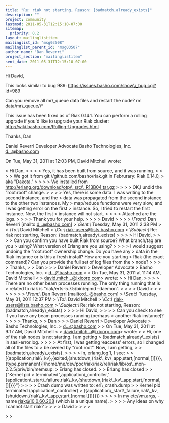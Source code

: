 ```yaml
---
title: "Re: riak not starting, Reason: {badmatch,already_exists}"
description: ""
project: community
lastmod: 2011-05-31T12:15:10-07:00
sitemap:
  priority: 0.2
layout: mailinglistitem
mailinglist_id: "msg03508"
mailinglist_parent_id: "msg03507"
author_name: "Dan Reverri"
project_section: "mailinglistitem"
sent_date: 2011-05-31T12:15:10-07:00
---
```



Hi David,

This looks similar to bug 989:
https://issues.basho.com/show\\_bug.cgi?id=989

Can you remove all mr\\_queue data files and restart the node?
rm data/mr\\_queue/\\*

This issue has been fixed as of Riak 0.14.1. You can perform a rolling
upgrade if you'd like to upgrade your Riak cluster:
http://wiki.basho.com/Rolling-Upgrades.html

Thanks,
Dan

Daniel Reverri
Developer Advocate
Basho Technologies, Inc.
d...@basho.com


On Tue, May 31, 2011 at 12:03 PM, David Mitchell  wrote:

&gt; Hi Dan,
&gt;
&gt;
&gt;
&gt; Yes, it has been built from source, and it was running.
&gt;
&gt;
&gt;
&gt; We got it from git://github.com/basho/riak.git in Februrary: Riak 0.14.0,
&gt; aka "Dakota."
&gt;
&gt;
&gt;
&gt; We installed from http://erlang.org/download/otp\\_src\\_R13B04.tar.gz
&gt;
&gt;
&gt;
&gt; OK,I undid the “root:root” change.
&gt;
&gt;
&gt;
&gt; Yes, there is some data. I was writing to the second instance, and the
&gt; data was propagated from the second instance to the other two instances. My
&gt; map/reduce functions were very slow, and I was getting error on the first
&gt; instance. So, I tried to restart the first instance. Now, the first
&gt; instance will not start.
&gt;
&gt;
&gt;
&gt; Attached are the logs.
&gt;
&gt;
&gt;
&gt; Thank you for your help.
&gt;
&gt;
&gt;
&gt; David
&gt;
&gt;
&gt;
&gt; \\*From:\\* Dan Reverri [mailto:d...@basho.com]
&gt; \\*Sent:\\* Tuesday, May 31, 2011 2:38 PM
&gt;
&gt; \\*To:\\* David Mitchell
&gt; \\*Cc:\\* riak-users@lists.basho.com
&gt; \\*Subject:\\* Re: riak not starting, Reason: {badmatch,already\\_exists}
&gt;
&gt;
&gt;
&gt; Hi David,
&gt;
&gt;
&gt;
&gt; Can you confirm you have built Riak from source? What branch/tag are you
&gt; using? What version of Erlang are you using?
&gt;
&gt;
&gt;
&gt; I would suggest undoing the "root:root" ownership change. Do you have any
&gt; data in the Riak instance or is this a fresh install? How are you starting
&gt; Riak (the exact command)? Can you provide the full set of log files from the
&gt; node?
&gt;
&gt;
&gt;
&gt; Thanks,
&gt;
&gt; Dan
&gt;
&gt;
&gt; Daniel Reverri
&gt; Developer Advocate
&gt; Basho Technologies, Inc.
&gt; d...@basho.com
&gt;
&gt; On Tue, May 31, 2011 at 11:14 AM, David Mitchell &lt;
&gt; david.mitch...@ixicorp.com&gt; wrote:
&gt;
&gt; Hi Dan,
&gt;
&gt;
&gt;
&gt; There are no other beam processes running. The only thing running that is
&gt; related to riak is “riak/erts-5.7.5/bin/epmd –daemon”.
&gt;
&gt;
&gt;
&gt; David
&gt;
&gt;
&gt;
&gt;
&gt;
&gt;
&gt;
&gt; \\*From:\\* Dan Reverri [mailto:d...@basho.com]
&gt; \\*Sent:\\* Tuesday, May 31, 2011 12:37 PM
&gt; \\*To:\\* David Mitchell
&gt; \\*Cc:\\* riak-users@lists.basho.com
&gt; \\*Subject:\\* Re: riak not starting, Reason: {badmatch,already\\_exists}
&gt;
&gt;
&gt;
&gt; Hi David,
&gt;
&gt;
&gt;
&gt; Can you check to see if you have any beam processes running (perhaps
&gt; another Riak instance)?
&gt;
&gt;
&gt;
&gt; Thanks,
&gt;
&gt; Dan
&gt;
&gt;
&gt; Daniel Reverri
&gt; Developer Advocate
&gt; Basho Technologies, Inc.
&gt; d...@basho.com
&gt;
&gt; On Tue, May 31, 2011 at 9:17 AM, David Mitchell &lt;
&gt; david.mitch...@ixicorp.com&gt; wrote:
&gt;
&gt; Hi, one of the riak nodes is not starting. I am getting
&gt; {badmatch,already\\_exists} in sasl-error.log.
&gt;
&gt;
&gt;
&gt; At first, I was getting ‘eaccess’ errors, so I changed all of the files to
&gt; be owned by “root:root”. Now, I am getting,
&gt;
&gt; {badmatch,already\\_exists}.
&gt;
&gt;
&gt;
&gt; In, erlang.log.1, I see:
&gt;
&gt; [{application,riak\\_kv},{exited,{shutdown,{riak\\_kv\\_app,start,[normal,[]]}}},{type,permanent}]/home/me/dev/poc/riak/riak/rel/riak/lib/os\\_mon-2.2.5/priv/bin/memsup:
&gt; Erlang has closed.
&gt;
&gt; Erlang has closed
&gt;
&gt; {"Kernel pid
&gt; terminated",application\\_controller,"{application\\_start\\_failure,riak\\_kv,{shutdown,{riak\\_kv\\_app,start,[normal,[]]}}}"}
&gt;
&gt;
&gt;
&gt; Crash dump was written to: erl\\_crash.dump
&gt;
&gt; Kernel pid terminated (application\\_controller)
&gt; ({application\\_start\\_failure,riak\\_kv,{shutdown,{riak\\_kv\\_app,start,[normal,[]]}}})
&gt;
&gt;
&gt;
&gt; In my etc/vm.args, -name riak@10.0.60.208 (which is a unique name).
&gt;
&gt;
&gt;
&gt; Any ideas on why I cannot start riak?
&gt;
&gt;
&gt;
&gt; David
&gt;
&gt;
&gt;
&gt;

&gt;
&gt;

